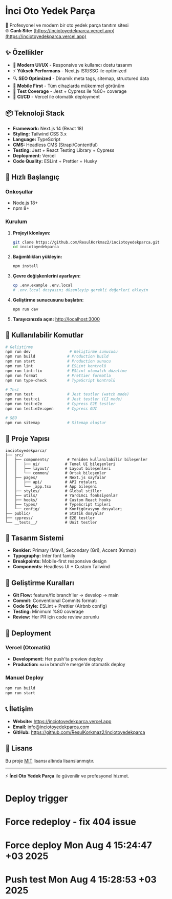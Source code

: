 # İnci Oto Yedek Parça

🚗 Profesyonel ve modern bir oto yedek parça tanıtım sitesi  
🌐 **Canlı Site:** [https://inciotoyedekparca.vercel.app](https://inciotoyedekparca.vercel.app)

## ✨ Özellikler

- 🎨 **Modern UI/UX** - Responsive ve kullanıcı dostu tasarım
- ⚡ **Yüksek Performans** - Next.js ISR/SSG ile optimized
- 🔍 **SEO Optimized** - Dinamik meta tags, sitemap, structured data
- 📱 **Mobile First** - Tüm cihazlarda mükemmel görünüm
- 🧪 **Test Coverage** - Jest + Cypress ile %80+ coverage
- 🚀 **CI/CD** - Vercel ile otomatik deployment

## 📦 Teknoloji Stack

- **Framework:** Next.js 14 (React 18)
- **Styling:** Tailwind CSS 3.x
- **Language:** TypeScript
- **CMS:** Headless CMS (Strapi/Contentful)
- **Testing:** Jest + React Testing Library + Cypress
- **Deployment:** Vercel
- **Code Quality:** ESLint + Prettier + Husky

## 🚀 Hızlı Başlangıç

### Önkoşullar
- Node.js 18+ 
- npm 8+

### Kurulum

1. **Projeyi klonlayın:**
   ```bash
   git clone https://github.com/ResulKorkmaz2/inciotoyedekparca.git
   cd inciotoyedekparca
   ```

2. **Bağımlılıkları yükleyin:**
   ```bash
   npm install
   ```

3. **Çevre değişkenlerini ayarlayın:**
   ```bash
   cp .env.example .env.local
   # .env.local dosyasını düzenleyip gerekli değerleri ekleyin
   ```

4. **Geliştirme sunucusunu başlatın:**
   ```bash
   npm run dev
   ```

5. **Tarayıcınızda açın:** [http://localhost:3000](http://localhost:3000)

## 📝 Kullanılabilir Komutlar

```bash
# Geliştirme
npm run dev                 # Geliştirme sunucusu
npm run build              # Production build
npm run start              # Production sunucu
npm run lint               # ESLint kontrolü
npm run lint:fix           # ESLint otomatik düzeltme
npm run format             # Prettier formatla
npm run type-check         # TypeScript kontrolü

# Test
npm run test               # Jest testler (watch mode)
npm run test:ci            # Jest testler (CI mode)
npm run test:e2e           # Cypress E2E testler
npm run test:e2e:open      # Cypress GUI

# SEO
npm run sitemap            # Sitemap oluştur
```

## 📁 Proje Yapısı

```
inciotoyedekparca/
├── src/
│   ├── components/        # Yeniden kullanılabilir bileşenler
│   │   ├── ui/           # Temel UI bileşenleri
│   │   ├── layout/       # Layout bileşenleri
│   │   └── common/       # Ortak bileşenler
│   ├── pages/            # Next.js sayfalar
│   │   ├── api/          # API rotaları
│   │   └── _app.tsx      # App bileşeni
│   ├── styles/           # Global stiller
│   ├── utils/            # Yardımcı fonksiyonlar
│   ├── hooks/            # Custom React hooks
│   ├── types/            # TypeScript tipleri
│   └── config/           # Konfigürasyon dosyaları
├── public/               # Statik dosyalar
├── cypress/              # E2E testler
└── __tests__/            # Unit testler
```

## 🎨 Tasarım Sistemi

- **Renkler:** Primary (Mavi), Secondary (Gri), Accent (Kırmızı)
- **Typography:** Inter font family
- **Breakpoints:** Mobile-first responsive design
- **Components:** Headless UI + Custom Tailwind

## 🔧 Geliştirme Kuralları

- **Git Flow:** feature/fix branch'ler → develop → main
- **Commit:** Conventional Commits formatı
- **Code Style:** ESLint + Prettier (Airbnb config)
- **Testing:** Minimum %80 coverage
- **Review:** Her PR için code review zorunlu

## 🚀 Deployment

### Vercel (Otomatik)
- **Development:** Her push'ta preview deploy
- **Production:** `main` branch'e merge'de otomatik deploy

### Manuel Deploy
```bash
npm run build
npm run start
```

## 📞 İletişim

- **Website:** https://inciotoyedekparca.vercel.app
- **Email:** info@inciotoyedekparca.com
- **GitHub:** https://github.com/ResulKorkmaz2/inciotoyedekparca

## 📄 Lisans

Bu proje [MIT](LICENSE) lisansı altında lisanslanmıştır.

---

⚡ **İnci Oto Yedek Parça** ile güvenilir ve profesyonel hizmet.
# Deploy trigger
# Force redeploy - fix 404 issue
# Force deploy Mon Aug  4 15:24:47 +03 2025
# Push test Mon Aug  4 15:28:53 +03 2025

